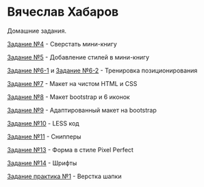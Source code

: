 

# Вячеслав Хабаров
Домашние задания.

[Задание №4](ghost-83.github.io/lesson_4/ "Задание №4") - Сверстать мини-книгу

[Задание №5](ghost-83.github.io/lesson_5/ "Задание №5") - Добавление стилей в мини-книгу

[Задание №6-1](ghost-83.github.io/lesson_61/ "Задание №6-1") и [Задание №6-2](ghost-83.github.io/lesson_6/ "Задание №6-2") - Тренировка позиционирования

[Задание №7](ghost-83.github.io/lesson_7/ "Задание №7") - Макет на чистом HTML и CSS

[Задание №8](ghost-83.github.io/lesson_8/ "Задание №8") - Макет bootstrap и 6 иконок

[Задание №9](ghost-83.github.io/lesson_9/ "Задание №9") - Адаптированный макет на bootstrap

[Задание №10](ghost-83.github.io/lesson_10/ "Задание №10") - LESS код

[Задание №11](ghost-83.github.io/lesson_11/ "Задание №11") - Снипперы

[Задание №13](ghost-83.github.io/lesson_13/ "Задание №13") - Форма в стиле Pixel Perfect

[Задание №14](ghost-83.github.io/lesson_14/ "Задание №14") - Шрифты


[Задание практика №1](ghost-83.github.io/lesson_p1/ "Задание практика №1") - Верстка шапки
